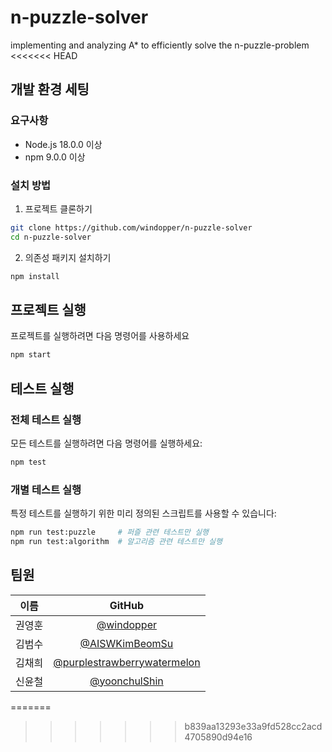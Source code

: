# n-puzzle-solver
implementing and analyzing A* to efficiently solve the n-puzzle-problem
<<<<<<< HEAD

## 개발 환경 세팅

### 요구사항
- Node.js 18.0.0 이상
- npm 9.0.0 이상

### 설치 방법

1. 프로젝트 클론하기
```bash
git clone https://github.com/windopper/n-puzzle-solver
cd n-puzzle-solver
```

2. 의존성 패키지 설치하기
```bash
npm install
```

## 프로젝트 실행
프로젝트를 실행하려면 다음 명령어를 사용하세요
```bash
npm start
```

## 테스트 실행

### 전체 테스트 실행
모든 테스트를 실행하려면 다음 명령어를 실행하세요:
```bash
npm test
```

### 개별 테스트 실행
특정 테스트를 실행하기 위한 미리 정의된 스크립트를 사용할 수 있습니다:

```bash
npm run test:puzzle     # 퍼즐 관련 테스트만 실행
npm run test:algorithm  # 알고리즘 관련 테스트만 실행
```

## 팀원

| 이름 | GitHub |
|:---:|:---:|
| 권영훈 | [@windopper](https://github.com/windopper) |
| 김범수 | [@AISWKimBeomSu](https://github.com/AISWKimBeomSu) |
| 김채희 | [@purplestrawberrywatermelon](https://github.com/purplestrawberrywatermelon) |
| 신윤철 | [@yoonchulShin](https://github.com/yoonchulShin) |




=======
>>>>>>> b839aa13293e33a9fd528cc2acd4705890d94e16
